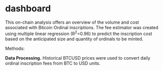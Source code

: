 # dashboard

This on-chain analysis offers an overview of the volume and cost associated with Bitcoin Ordinal inscriptions. The fee estimator was created using multiple linear regression (R<sup>2</sup>=0.96) to predict the inscription cost based on the anticipated size and quantity of ordinals to be minted.

Methods:

**Data Processing.** Historical BTCUSD prices were used to convert daily ordinal inscription fees from BTC to USD units. 
